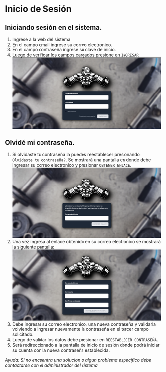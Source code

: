 # Inicio de Sesión

## Iniciando sesión en el sistema.

1. Ingrese a la web del sistema
2. En el campo email ingrese su correo electronico.
3. En el campo contraseña ingrese su clave de inicio.
4. Luego de verificar los campos cargados presione en `INGRESAR`
![Imagen de Login.](../../img/login/login.webp "Pantalla de inicio de sesión.")

## Olvidé mi contraseña.

1. Si olvidaste tu contraseña la puedes reestablecer presionando `Olvidaste tu contraseña?`. Se mostrará una pantalla en donde debe ingresar su correo electronico y presionar `OBTENER ENLACE`.
![Imagen de Reestablecer Contraseña.](../../img/login/forgot_password.webp "Pantalla de solicitar enlace.")
2. Una vez ingresa al enlace obtenido en su correo electronico se mostrará la siguiente pantalla:
![Imagen de Reestablecer Contraseña 2.](../../img/login/forgot_password_2.webp "Pantalla de solicitar nueva contraseña.")
3. Debe ingresar su correo electronico, una nueva contraseña y validarla volviendo a ingresar nuevamente la contraseña en el tercer campo solicitado.
4. Luego de validar los datos debe presionar en `REESTABLECER CONTRASEÑA`.
5. Será redireccionado a la pantalla de inicio de sesión donde podrá iniciar su cuenta con la nueva contraseña establecida.

*Ayuda: Si no encuentra una solucion a algun problema específico debe contactarse con el administrador del sistema*
